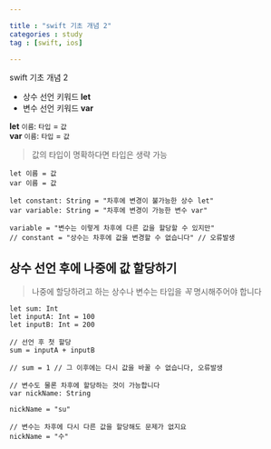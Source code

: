 ```yaml
---

title : "swift 기초 개념 2"
categories : study
tag : [swift, ios]

---
```

swift 기초 개념 2

- 상수 선언 키워드 **let**
- 변수 선언 키워드 **var**

**let** `이름`: `타입` = `값`  
**var** `이름`: `타입` = `값`

> 값의 타입이 명확하다면 타입은 생략 가능

```
let 이름 = 값  
var 이름 = 값
```

```
let constant: String = "차후에 변경이 불가능한 상수 let"
var variable: String = "차후에 변경이 가능한 변수 var"

variable = "변수는 이렇게 차후에 다른 값을 할당할 수 있지만"
// constant = "상수는 차후에 값을 변경할 수 없습니다" // 오류발생
```

## 상수 선언 후에 나중에 값 할당하기

> 나중에 할당하려고 하는 상수나 변수는 타입을 _꼭_ 명시해주어야 합니다

```
let sum: Int
let inputA: Int = 100
let inputB: Int = 200

// 선언 후 첫 할당
sum = inputA + inputB

// sum = 1 // 그 이후에는 다시 값을 바꿀 수 없습니다, 오류발생

// 변수도 물론 차후에 할당하는 것이 가능합니다
var nickName: String

nickName = "su"

// 변수는 차후에 다시 다른 값을 할당해도 문제가 없지요
nickName = "수"
```